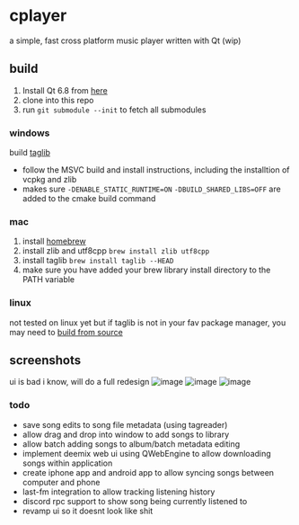 # cplayer

a simple, fast cross platform music player written with Qt (wip)

## build
1) Install Qt 6.8 from [here](https://doc.qt.io/qt-6/qt-online-installation.html)
2) clone into this repo
3) run `git submodule --init` to fetch all submodules

### windows

build [taglib](https://github.com/taglib/taglib/blob/master/INSTALL.md#build-options)
  - follow the MSVC build and install instructions, including the installtion of vcpkg and zlib
  - makes sure `-DENABLE_STATIC_RUNTIME=ON` `-DBUILD_SHARED_LIBS=OFF` are added to the cmake build command

### mac
1. install [homebrew](https://brew.sh/)
2. install zlib and utf8cpp `brew install zlib utf8cpp`
3. install taglib `brew install taglib --HEAD`
4. make sure you have added your brew library install directory to the PATH variable

### linux
not tested on linux yet but if taglib is not in your fav package manager, you may need to [build from source](https://github.com/taglib/taglib/blob/master/INSTALL.md)

## screenshots
ui is bad i know, will do a full redesign
![image](https://github.com/user-attachments/assets/df0ef2a6-75e6-4c5e-841d-2faaabc3364f)
![image](https://github.com/user-attachments/assets/886f402f-c569-4b21-8312-1a42755db632)
![image](https://github.com/user-attachments/assets/123d7c0c-7aad-418d-9b8c-f5499338694d)

### todo
- save song edits to song file metadata (using tagreader)
- allow drag and drop into window to add songs to library
- allow batch adding songs to album/batch metadata editing
- implement deemix web ui using QWebEngine to allow downloading songs within application
- create iphone app and android app to allow syncing songs between computer and phone
- last-fm integration to allow tracking listening history
- discord rpc support to show song being currently listened to
- revamp ui so it doesnt look like shit




